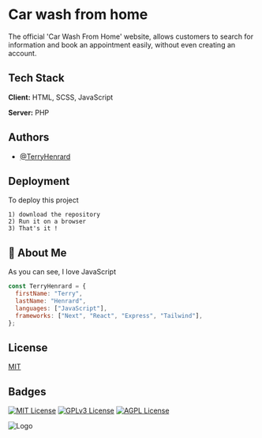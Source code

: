 # Car wash from home

The official 'Car Wash From Home' website, allows customers to search for information and book an appointment easily, without even creating an account.

## Tech Stack

**Client:** HTML, SCSS, JavaScript

**Server:** PHP

## Authors

- [@TerryHenrard](https://github.com/TerryHenrard)

## Deployment

To deploy this project

    1) download the repository
    2) Run it on a browser
    3) That's it !

## 🚀 About Me

As you can see, I love JavaScript

```js
const TerryHenrard = {
  firstName: "Terry",
  lastName: "Henrard",
  languages: ["JavaScript"],
  frameworks: ["Next", "React", "Express", "Tailwind"],
};
```

## License

[MIT](https://choosealicense.com/licenses/mit/)

## Badges

[![MIT License](https://img.shields.io/badge/License-MIT-green.svg)](https://choosealicense.com/licenses/mit/)
[![GPLv3 License](https://img.shields.io/badge/License-GPL%20v3-yellow.svg)](https://opensource.org/licenses/)
[![AGPL License](https://img.shields.io/badge/license-AGPL-blue.svg)](http://www.gnu.org/licenses/agpl-3.0)

![Logo](https://carwashfromhome.com/assets/images/logo4.webp)
